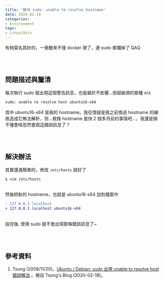 ```yaml
---
title: '解決 sudo: unable to resolve hostname'
date: 2020-02-19
categories:
- Environment
tags:
- Linux/Unix
--- 
```


有夠莫名其妙的，一覺醒來不僅 docker 壞了，連 sudo 都爛掉了 QAQ
<!--more-->
<br><br> 

## 問題描述與釐清
每次執行 sudo 就出現這個警告訊息，也是屬於不影響...但超級煩的那種 orz

```bash
sudo: unable to resolve host ubuntu16-x64
```

其中 ubuntu16-x64 是我的 hostname。我在懷疑是我之前換過 hostname 的緣故造成它無法解析，但...我換 hostname 是快 2 個多月前的事情吧...，我還是搞不懂會啥忽然會跳這錯誤訊息了？

<br><br> 

## 解決辦法
其實還滿簡單的，修改 `/etc/hosts` 就好了

```bash
$ vim /etc/hosts
```

<br> 然後把新的 hostname，也就是 ubuntu16-x64 加到檔案中

```diff 
- 127.0.0.1 localhost
+ 127.0.0.1 localhost ubuntu16-x64
```
 
<br> 設完後, 使用 sudo 就不會出現那條錯誤訊息了~

<br><br> 

## 參考資料 
1. Tsung (2008/11/20)。[Ubuntu / Debian: sudo 出現 unable to resolve host 錯誤解法](https://blog.longwin.com.tw/2008/11/linux-sudo-unable-to-resolve-host-2008/) 。檢自 Tsung's Blog (2020-02-18)。